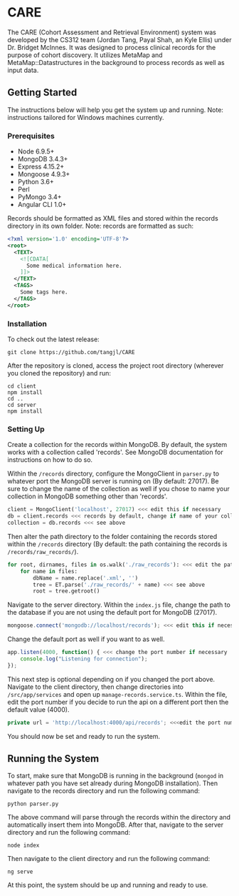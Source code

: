# CARE
The CARE (Cohort Assessment and Retrieval Environment) system was developed by the CS312 team (Jordan Tang, Payal Shah, an Kyle Ellis) under Dr. Bridget McInnes. It was designed to process clinical records for the purpose of cohort discovery. It utilizes MetaMap and MetaMap::Datastructures in the background to process records as well as input data.

## Getting Started
The instructions below will help you get the system up and running. Note: instructions tailored for Windows machines currently.

### Prerequisites
* Node 6.9.5+
* MongoDB 3.4.3+
* Express 4.15.2+
* Mongoose 4.9.3+
* Python 3.6+
* Perl
* PyMongo 3.4+
* Angular CLI 1.0+

Records should be formatted as XML files and stored within the records directory in its own folder. Note: records are formatted as such:

```xml
<?xml version='1.0' encoding='UTF-8'?>
<root>
  <TEXT>
    <![CDATA[
      Some medical information here.
    ]]>
  </TEXT>
  <TAGS>
    Some tags here.
  </TAGS>
</root>
```

### Installation
To check out the latest release:

```
git clone https://github.com/tangjl/CARE
```

After the repository is cloned, access the project root directory (wherever you cloned the repository) and run:

```
cd client
npm install
cd ..
cd server
npm install
```

### Setting Up

Create a collection for the records within MongoDB. By default, the system works with a collection called 'records'. See MongoDB documentation for instructions on how to do so. 

Within the `/records` directory, configure the MongoClient in `parser.py` to whatever port the MongoDB server is running on (By default: 27017). Be sure to change the name of the collection as well if you chose to name your collection in MongoDB something other than 'records'.

```python
client = MongoClient('localhost', 27017) <<< edit this if necessary
db = client.records <<< records by default, change if name of your collection is different
collection = db.records <<< see above
```

Then alter the path directory to the folder containing the records stored within the `/records` directory (By default: the path containing the records is `/records/raw_records/`).  

```python
for root, dirnames, files in os.walk('./raw_records'): <<< edit the path if necessary
    for name in files:
        dbName = name.replace('.xml', '')
        tree = ET.parse('./raw_records/' + name) <<< see above
        root = tree.getroot()
```

Navigate to the server directory. Within the `index.js` file, change the path to the database if you are not using the default port for MongoDB (27017).

```javascript
mongoose.connect('mongodb://localhost/records'); <<< edit this if necessary
```

Change the default port as well if you want to as well.

```javascript
app.listen(4000, function() { <<< change the port number if necessary
    console.log("Listening for connection");
});
```

This next step is optional depending on if you changed the port above. Navigate to the client directory, then change directories into `/src/app/services` and open up `manage-records.service.ts`. Within the file, edit the port number if you decide to run the api on a different port then the default value (4000).

```javascript
private url = 'http://localhost:4000/api/records'; <<<edit the port number if necessary
```

You should now be set and ready to run the system. 

## Running the System

To start, make sure that MongoDB is running in the background (`mongod` in whatever path you have set already during MongoDB installation). Then navigate to the records directory and run the following command:

```
python parser.py
```

The above command will parse through the records within the directory and automatically insert them into MongoDB. After that, navigate to the server directory and run the following command:

```
node index
```

Then navigate to the client directory and run the following command:

```
ng serve
```

At this point, the system should be up and running and ready to use. 
